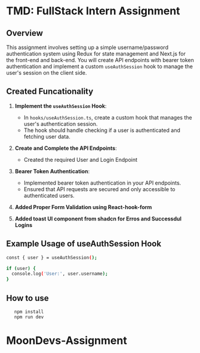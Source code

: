 # TMD: FullStack Intern Assignment

## Overview

This assignment involves setting up a simple username/password authentication system using Redux for state management and Next.js for the front-end and back-end. You will create API endpoints with bearer token authentication and implement a custom `useAuthSession` hook to manage the user's session on the client side.

## Created Funcationality

1. **Implement the `useAuthSession` Hook**:
   - In `hooks/useAuthSession.ts`, create a custom hook that manages the user's authentication session.
   - The hook should handle checking if a user is authenticated and fetching user data.

2. **Create and Complete the API Endpoints**:

   - Created the required User and Login Endpoint

3. **Bearer Token Authentication**:
   - Implemented bearer token authentication in your API endpoints.
   - Ensured that API requests are secured and only accessible to authenticated users.

4. **Added Proper Form Validation using React-hook-form**

5. **Added toast UI component from shadcn for Erros and Successdul Logins**

## Example Usage of useAuthSession Hook

```bash
const { user } = useAuthSession();

if (user) {
  console.log('User:', user.username);
}
```

## How to use

```
   npm install
   npm run dev
```


# MoonDevs-Assignment
